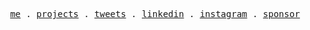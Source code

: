 <p align="center">
  <samp>
    <a href="https://stasi.uk">me</a> .
    <a href="https://stasi.uk/projects">projects</a> .
    <a href="https://twitter.com/brokeyourbike">tweets</a> .
    <a href="https://www.linkedin.com/in/brokeyourbike">linkedin</a> .
    <a href="http://instagram.com/stasi.uk">instagram</a> .
    <a href="https://github.com/sponsors/brokeyourbike">sponsor</a>
  </samp>
</p>
